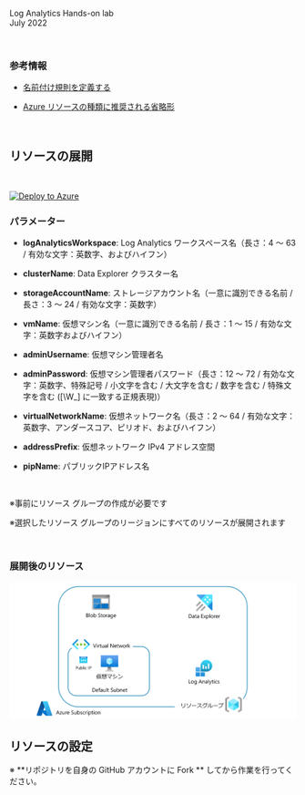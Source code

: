 Log Analytics Hands-on lab  
July 2022

<br />

### 参考情報
- <a href="https://docs.microsoft.com/ja-jp/azure/cloud-adoption-framework/ready/azure-best-practices/resource-naming">名前付け規則を定義する</a>

- <a href="https://docs.microsoft.com/ja-jp/azure/cloud-adoption-framework/ready/azure-best-practices/resource-abbreviations">Azure リソースの種類に推奨される省略形</a>

<br />

## リソースの展開

<br />

[![Deploy to Azure](https://aka.ms/deploytoazurebutton)](https://portal.azure.com/#create/Microsoft.Template/uri/https%3A%2F%2Fraw.githubusercontent.com%2Fkohei3110%2FLogAnalytics-Hands-on-Lab%2Fmaster%2Fazure%2Fazure-resources.json)

### パラメーター
- **logAnalyticsWorkspace**: Log Analytics ワークスペース名（長さ：4 ～ 63 / 有効な文字：英数字、およびハイフン）

- **clusterName**: Data Explorer クラスター名

- **storageAccountName**: ストレージアカウント名（一意に識別できる名前 / 長さ：3 ～ 24  / 有効な文字：英数字）

- **vmName**: 仮想マシン名（一意に識別できる名前 / 長さ：1 ～ 15  / 有効な文字：英数字およびハイフン）

- **adminUsername**: 仮想マシン管理者名

- **adminPassword**: 仮想マシン管理者パスワード（長さ：12 ～ 72 / 有効な文字：英数字、特殊記号 / 小文字を含む / 大文字を含む / 数字を含む / 特殊文字を含む ([\W_] に一致する正規表現)）

- **virtualNetworkName**: 仮想ネットワーク名（長さ：2 ～ 64 / 有効な文字：英数字、アンダースコア、ピリオド、およびハイフン）

- **addressPrefix**: 仮想ネットワーク IPv4 アドレス空間

- **pipName**: パブリックIPアドレス名

<br />

※事前にリソース グループの作成が必要です

※選択したリソース グループのリージョンにすべてのリソースが展開されます

<br />

### 展開後のリソース

<img src="images/Azure-resources.png" />

<br />

## リソースの設定

※ **リポジトリを自身の GitHub アカウントに Fork ** してから作業を行ってください。